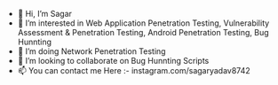 - 👋 Hi, I’m Sagar
- 👀 I’m interested in Web Application Penetration Testing, Vulnerability Assessment & Penetration Testing, Android Penetration Testing, Bug Hunnting
- 🌱 I’m doing Network Penetration Testing
- 💞️ I’m looking to collaborate on Bug Hunnting Scripts
- 📫 You can contact me Here :- instagram.com/sagaryadav8742



<div align="center">
<script type="text/javascript" src="https://cdnjs.buymeacoffee.com/1.0.0/button.prod.min.js" data-name="bmc-button" data-slug="sagaryadav8742" data-color="#14bdb2" data-emoji="☕"  data-font="Cookie" data-text="Buy me a coffee" data-outline-color="#000000" data-font-color="#000000" data-coffee-color="#FFDD00" ></script>
<div align="center">
